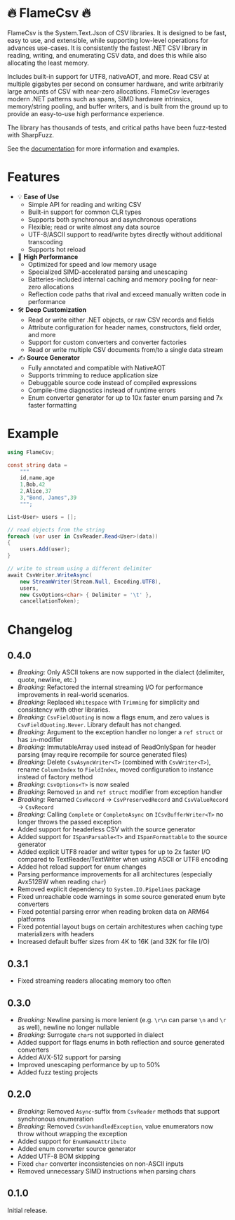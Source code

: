 ﻿# 🔥 FlameCsv 🔥

FlameCsv is the System.Text.Json of CSV libraries. It is designed to be fast, easy to use, and extensible, while supporting low-level operations for advances use-cases. It is consistently the fastest .NET CSV library in reading, writing, and enumerating CSV data, and does this while also allocating the least memory.

Includes built-in support for UTF8, nativeAOT, and more. Read CSV at multiple gigabytes per second on consumer hardware,
and write arbitrarily large amounts of CSV with near-zero allocations.
FlameCsv leverages modern .NET patterns such as spans, SIMD hardware intrinsics, memory/string pooling, and buffer writers, and is built from the ground up to provide an easy-to-use high performance experience.

The library has thousands of tests, and critical paths have been fuzz-tested with SharpFuzz.

See the [documentation](https://ovska.github.io/FlameCsv) for more information and examples.

# Features

- 💡 **Ease of Use**
    - Simple API for reading and writing CSV
    - Built-in support for common CLR types
    - Supports both synchronous and asynchronous operations
    - Flexible; read or write almost any data source
    - UTF-8/ASCII support to read/write bytes directly without additional transcoding
    - Supports hot reload
- 🚀 **High Performance**
    - Optimized for speed and low memory usage
    - Specialized SIMD-accelerated parsing and unescaping
    - Batteries-included internal caching and memory pooling for near-zero allocations
    - Reflection code paths that rival and exceed manually written code in performance
- 🛠️ **Deep Customization**
    - Read or write either .NET objects, or raw CSV records and fields
    - Attribute configuration for header names, constructors, field order, and more
    - Support for custom converters and converter factories
    - Read or write multiple CSV documents from/to a single data stream
- ✍️ **Source Generator**
    - Fully annotated and compatible with NativeAOT
    - Supports trimming to reduce application size
    - Debuggable source code instead of compiled expressions
    - Compile-time diagnostics instead of runtime errors
    - Enum converter generator for up to 10x faster enum parsing and 7x faster formatting

# Example

```cs
using FlameCsv;

const string data =
    """
    id,name,age
    1,Bob,42
    2,Alice,37
    3,"Bond, James",39
    """;

List<User> users = [];

// read objects from the string
foreach (var user in CsvReader.Read<User>(data))
{
    users.Add(user);
}

// write to stream using a different delimiter
await CsvWriter.WriteAsync(
    new StreamWriter(Stream.Null, Encoding.UTF8),
    users,
    new CsvOptions<char> { Delimiter = '\t' },
    cancellationToken);
```

# Changelog

## 0.4.0
- *Breaking:* Only ASCII tokens are now supported in the dialect (delimiter, quote, newline, etc.)
- *Breaking:* Refactored the internal streaming I/O for performance improvements in real-world scenarios.
- *Breaking:* Replaced `Whitespace` with `Trimming` for simplicity and consistency with other libraries.
- *Breaking:* `CsvFieldQuoting` is now a flags enum, and zero values is `CsvFieldQuoting.Never`. Library default has not changed.
- *Breaking:* Argument to the exception handler no longer a `ref struct` or has `in`-modifier
- *Breaking:* ImmutableArray used instead of ReadOnlySpan for header parsing (may require recompile for source generated files)
- *Breaking:* Delete `CsvAsyncWriter<T>` (combined with `CsvWriter<T>`), rename `ColumnIndex` to `FieldIndex`, moved configuration to instance instead of factory method
- *Breaking*: `CsvOptions<T>` is now sealed
- *Breaking*: Removed `in` and `ref struct` modifier from exception handler
- *Breaking:* Renamed `CsvRecord` -> `CsvPreservedRecord` and `CsvValueRecord` -> `CsvRecord`
- *Breaking:* Calling `Complete` or `CompleteAsync` on `ICsvBufferWriter<T>` no longer throws the passed exception
- Added support for headerless CSV with the source generator
- Added support for `ISpanParsable<T>` and `ISpanFormattable` to the source generator
- Added explicit UTF8 reader and writer types for up to 2x faster I/O compared to TextReader/TextWriter when using ASCII or UTF8 encoding
- Added hot reload support for enum changes
- Parsing performance improvements for all architectures (especially Avx512BW when reading `char`)
- Removed explicit dependency to `System.IO.Pipelines` package
- Fixed unreachable code warnings in some source generated enum byte converters
- Fixed potential parsing error when reading broken data on ARM64 platforms
- Fixed potential layout bugs on certain architestures when caching type materializers with headers
- Increased default buffer sizes from 4K to 16K (and 32K for file I/O)

## 0.3.1

- Fixed streaming readers allocating memory too often

## 0.3.0

- *Breaking:* Newline parsing is more lenient (e.g. `\r\n` can parse `\n` and `\r` as well), newline no longer nullable
- *Breaking:* Surrogate `char`s not supported in dialect
- Added support for flags enums in both reflection and source generated converters
- Added AVX-512 support for parsing
- Improved unescaping performance by up to 50%
- Added fuzz testing projects

## 0.2.0

- *Breaking:* Removed `Async`-suffix from `CsvReader` methods that support synchronous enumeration
- *Breaking:* Removed `CsvUnhandledException`, value enumerators now throw without wrapping the exception
- Added support for `EnumNameAttribute`
- Added enum converter source generator
- Added UTF-8 BOM skipping
- Fixed `char` converter inconsistencies on non-ASCII inputs
- Removed unnecessary SIMD instructions when parsing chars

## 0.1.0

Initial release.
